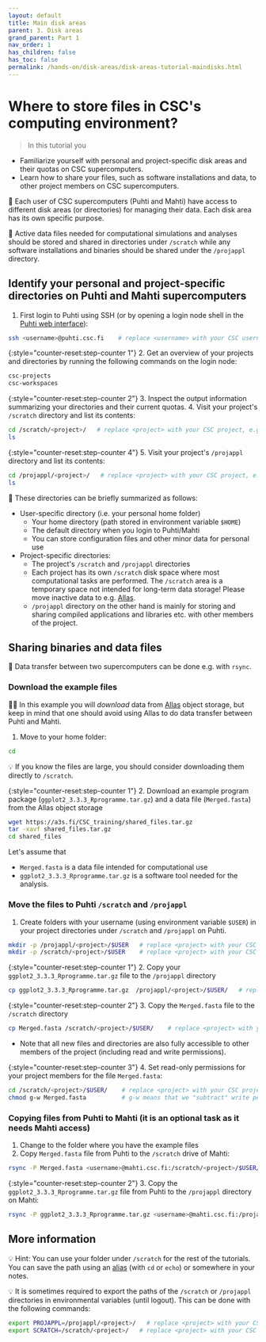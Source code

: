 ```yaml
---
layout: default
title: Main disk areas
parent: 3. Disk areas
grand_parent: Part 1
nav_order: 1
has_children: false
has_toc: false
permalink: /hands-on/disk-areas/disk-areas-tutorial-maindisks.html
---
```


# Where to store files in CSC's computing environment?

> In this tutorial you
   - Familiarize yourself with personal and project-specific disk areas and their quotas on CSC supercomputers.
   - Learn how to share your files, such as software installations and data, to other project members on CSC supercomputers.

💬 Each user of CSC supercomputers (Puhti and Mahti) have access to different disk areas (or directories) for managing their data. Each disk area has its own specific purpose.

💬 Active data files needed for computational simulations and analyses should be stored and shared in directories under `/scratch` while any software installations and binaries should be shared under the `/projappl` directory.

## Identify your personal and project-specific directories on Puhti and Mahti supercomputers

1. First login to Puhti using SSH (or by opening a login node shell in the [Puhti web interface](https://www.puhti.csc.fi)):
  
```bash
ssh <username>@puhti.csc.fi    # replace <username> with your CSC username, e.g. myname@puhti.csc.fi
```

{:style="counter-reset:step-counter 1"}
2. Get an overview of your projects and directories by running the following commands on the login node:

```bash
csc-projects
csc-workspaces
```

{:style="counter-reset:step-counter 2"}
3. Inspect the output information summarizing your directories and their current quotas.
4. Visit your project's `/scratch` directory and list its contents:

```bash
cd /scratch/<project>/   # replace <project> with your CSC project, e.g. project_2001234
ls
```

{:style="counter-reset:step-counter 4"}
5. Visit your project's `/projappl` directory and list its contents:

```bash
cd /projappl/<project>/   # replace <project> with your CSC project, e.g. project_2001234
ls
```

💬 These directories can be briefly summarized as follows:

- User-specific directory (i.e. your personal home folder)
   - Your home directory (path stored in environment variable `$HOME`)
   - The default directory when you login to Puhti/Mahti
   - You can store configuration files and other minor data for personal use
- Project-specific directories:
   - The project's `/scratch` and `/projappl` directories
   - Each project has its own `/scratch` disk space where most computational tasks are performed. The `/scratch` area is a temporary space not intended for long-term data storage! Please move inactive data to e.g. [Allas](https://docs.csc.fi/data/Allas/).
   - `/projappl` directory on the other hand is mainly for storing and sharing compiled applications and libraries etc. with other members of the project.

## Sharing binaries and data files

💬 Data transfer between two supercomputers can be done e.g. with `rsync`.

### Download the example files

☝🏻 In this example you will *download* data from [Allas](https://docs.csc.fi/data/Allas/) object storage, but keep in mind that one should avoid using Allas to do data transfer between Puhti and Mahti.

1. Move to your home folder:

```bash
cd
```

💡 If you know the files are large, you should consider downloading them directly to `/scratch`.

{:style="counter-reset:step-counter 1"}
2. Download an example program package (`ggplot2_3.3.3_Rprogramme.tar.gz`) and a data file (`Merged.fasta`) from the Allas object storage
  
```bash
wget https://a3s.fi/CSC_training/shared_files.tar.gz
tar -xavf shared_files.tar.gz
cd shared_files
```

Let's assume that

- `Merged.fasta` is a data file intended for computational use
- `ggplot2_3.3.3_Rprogramme.tar.gz` is a software tool needed for the analysis.

### Move the files to Puhti `/scratch` and `/projappl`

1. Create folders with your username (using environment variable `$USER`) in your project directories under `/scratch` and `/projappl` on Puhti.

```bash
mkdir -p /projappl/<project>/$USER   # replace <project> with your CSC project, e.g. project_2001234
mkdir -p /scratch/<project>/$USER    # replace <project> with your CSC project, e.g. project_2001234
```

{:style="counter-reset:step-counter 1"}
2. Copy your `ggplot2_3.3.3_Rprogramme.tar.gz` file to the `/projappl` directory

```bash
cp ggplot2_3.3.3_Rprogramme.tar.gz  /projappl/<project>/$USER/   # replace <project> with your CSC project, e.g. project_2001234
```

{:style="counter-reset:step-counter 2"}
3. Copy the `Merged.fasta` file to the `/scratch` directory

```bash
cp Merged.fasta /scratch/<project>/$USER/    # replace <project> with your CSC project, e.g. project_2001234
```

- Note that all new files and directories are also fully accessible to other members of the project (including read and write permissions).

{:style="counter-reset:step-counter 3"}
4. Set read-only permissions for your project members for the file `Merged.fasta`:

```bash
cd /scratch/<project>/$USER/    # replace <project> with your CSC project, e.g. project_2001234
chmod g-w Merged.fasta          # g-w means that we "subtract" write permissions for users belong to our group (g), i.e. our project
```

### Copying files from Puhti to Mahti (it is an optional task as it needs Mahti access)

1. Change to the folder where you have the example files
2. Copy `Merged.fasta` file from Puhti to the `/scratch` drive of Mahti:

```bash
rsync -P Merged.fasta <username>@mahti.csc.fi:/scratch/<project>/$USER/    # replace <username> with your CSC username and <project> with your CSC project, e.g. project_2001234
```

{:style="counter-reset:step-counter 2"}
3. Copy the `ggplot2_3.3.3_Rprogramme.tar.gz` file from Puhti to the `/projappl` directory on Mahti:

```bash
rsync -P ggplot2_3.3.3_Rprogramme.tar.gz <username>@mahti.csc.fi:/projappl/<project>/$USER/    # replace <username> with your CSC username and <project> with your CSC project, e.g. project_2001234
```

## More information

💡 Hint: You can use your folder under `/scratch` for the rest of the tutorials. You can save the path using an [alias](https://www.shell-tips.com/bash/alias/) (with `cd` or `echo`) or somewhere in your notes.

💡 It is sometimes required to export the paths of the `/scratch` or `/projappl` directories in environmental variables (until logout). This can be done with the following commands:

```bash
export PROJAPPL=/projappl/<project>/   # replace <project> with your CSC project, e.g. project_2001234
export SCRATCH=/scratch/<project>/   # replace <project> with your CSC project, e.g. project_2001234
```
